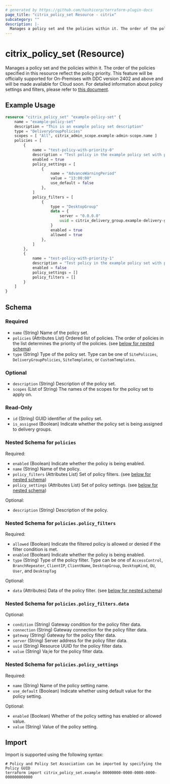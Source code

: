 ```yaml
---
# generated by https://github.com/hashicorp/terraform-plugin-docs
page_title: "citrix_policy_set Resource - citrix"
subcategory: ""
description: |-
  Manages a policy set and the policies within it. The order of the policies specified in this resource reflect the policy priority. This feature will be officially supported for On-Premises with DDC version 2402 and above and will be made available for Cloud soon. For detailed information about policy settings and filters, please refer to this document https://github.com/citrix/terraform-provider-citrix/blob/main/internal/daas/policies/policy_set_resource.md.
---
```


# citrix_policy_set (Resource)

Manages a policy set and the policies within it. The order of the policies specified in this resource reflect the policy priority. This feature will be officially supported for On-Premises with DDC version 2402 and above and will be made available for Cloud soon. For detailed information about policy settings and filters, please refer to [this document](https://github.com/citrix/terraform-provider-citrix/blob/main/internal/daas/policies/policy_set_resource.md).

## Example Usage

```terraform
resource "citrix_policy_set" "example-policy-set" {
    name = "example-policy-set"
    description = "This is an example policy set description"
    type = "DeliveryGroupPolicies"
    scopes = [ "All", citrix_admin_scope.example-admin-scope.name ]
    policies = [
        {
            name = "test-policy-with-priority-0"
            description = "Test policy in the example policy set with priority 0"
            enabled = true
            policy_settings = [
                {
                    name = "AdvanceWarningPeriod"
                    value = "13:00:00"
                    use_default = false
                },
            ]
            policy_filters = [
                {
                    type = "DesktopGroup"
                    data = {
                        server = "0.0.0.0"
                        uuid = citrix_delivery_group.example-delivery-group.id
                    }
                    enabled = true
                    allowed = true
                },
            ]
        },
        {
            name = "test-policy-with-priority-1"
            description = "Test policy in the example policy set with priority 1"
            enabled = false
            policy_settings = []
            policy_filters = []
        }
    ]
}
```

<!-- schema generated by tfplugindocs -->
## Schema

### Required

- `name` (String) Name of the policy set.
- `policies` (Attributes List) Ordered list of policies. The order of policies in the list determines the priority of the policies. (see [below for nested schema](#nestedatt--policies))
- `type` (String) Type of the policy set. Type can be one of `SitePolicies`, `DeliveryGroupPolicies`, `SiteTemplates`, or `CustomTemplates`.

### Optional

- `description` (String) Description of the policy set.
- `scopes` (List of String) The names of the scopes for the policy set to apply on.

### Read-Only

- `id` (String) GUID identifier of the policy set.
- `is_assigned` (Boolean) Indicate whether the policy set is being assigned to delivery groups.

<a id="nestedatt--policies"></a>
### Nested Schema for `policies`

Required:

- `enabled` (Boolean) Indicate whether the policy is being enabled.
- `name` (String) Name of the policy.
- `policy_filters` (Attributes List) Set of policy filters. (see [below for nested schema](#nestedatt--policies--policy_filters))
- `policy_settings` (Attributes List) Set of policy settings. (see [below for nested schema](#nestedatt--policies--policy_settings))

Optional:

- `description` (String) Description of the policy.

<a id="nestedatt--policies--policy_filters"></a>
### Nested Schema for `policies.policy_filters`

Required:

- `allowed` (Boolean) Indicate the filtered policy is allowed or denied if the filter condition is met.
- `enabled` (Boolean) Indicate whether the policy is being enabled.
- `type` (String) Type of the policy filter. Type can be one of `AccessControl`, `BranchRepeater`, `ClientIP`, `ClientName`, `DesktopGroup`, `DesktopKind`, `OU`, `User`, and `DesktopTag`

Optional:

- `data` (Attributes) Data of the policy filter. (see [below for nested schema](#nestedatt--policies--policy_filters--data))

<a id="nestedatt--policies--policy_filters--data"></a>
### Nested Schema for `policies.policy_filters.data`

Optional:

- `condition` (String) Gateway condition for the policy filter data.
- `connection` (String) Gateway connection for the policy filter data.
- `gateway` (String) Gateway for the policy filter data.
- `server` (String) Server address for the policy filter data.
- `uuid` (String) Resource UUID for the policy filter data.
- `value` (String) Va;ie for the policy filter data.



<a id="nestedatt--policies--policy_settings"></a>
### Nested Schema for `policies.policy_settings`

Required:

- `name` (String) Name of the policy setting name.
- `use_default` (Boolean) Indicate whether using default value for the policy setting.

Optional:

- `enabled` (Boolean) Whether of the policy setting has enabled or allowed value.
- `value` (String) Value of the policy setting.

## Import

Import is supported using the following syntax:

```shell
# Policy and Policy Set Association can be imported by specifying the Policy GUID
terraform import citrix_policy_set.example 00000000-0000-0000-0000-000000000000
```
